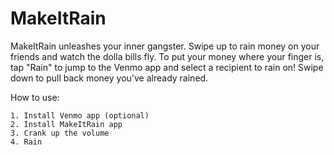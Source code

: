 MakeItRain
==========

MakeItRain unleashes your inner gangster. Swipe up to rain money on your friends and watch the dolla bills fly. To put your money where your finger is, tap "Rain" to jump to the Venmo app and select a recipient to rain on! Swipe down to pull back money you've already rained.

How to use:

```
1. Install Venmo app (optional)
2. Install MakeItRain app
3. Crank up the volume
4. Rain
```
